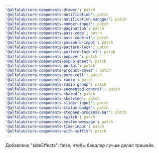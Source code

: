 ```yaml
---
'@alfalab/core-components-drawer': patch
'@alfalab/core-components-notification': patch
'@alfalab/core-components-notification-manager': patch
'@alfalab/core-components-number-input': patch
'@alfalab/core-components-pagination': patch
'@alfalab/core-components-pass-code': patch
'@alfalab/core-components-pass-code-v1': patch
'@alfalab/core-components-password-input': patch
'@alfalab/core-components-pattern-lock': patch
'@alfalab/core-components-pattern-lock-v1': patch
'@alfalab/core-components-popover': patch
'@alfalab/core-components-popup-sheet': patch
'@alfalab/core-components-portal': patch
'@alfalab/core-components-product-cover': patch
'@alfalab/core-components-pure-cell': patch
'@alfalab/core-components-radio': patch
'@alfalab/core-components-radio-group': patch
'@alfalab/core-components-segmented-control': patch
'@alfalab/core-components-shared': patch
'@alfalab/core-components-skeleton': patch
'@alfalab/core-components-slider-input': patch
'@alfalab/core-components-status-badge': patch
'@alfalab/core-components-stepped-progress-bar': patch
'@alfalab/core-components-switch': patch
'@alfalab/core-components-system-message': patch
'@alfalab/core-components-time-input': patch
'@alfalab/core-components-with-suffix': patch
---
```


Добавлено "sideEffects": false, чтобы бандлер лучше делал тришейк.
